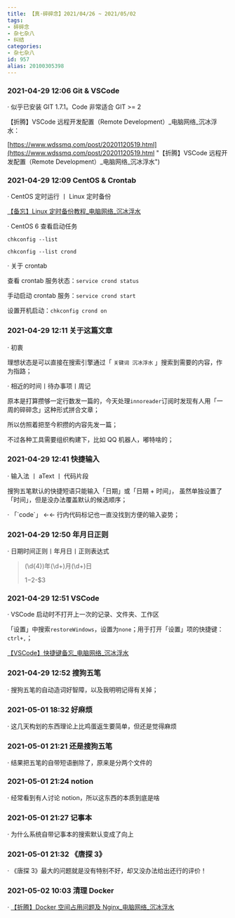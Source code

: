 ```yaml
---
title: 【真·碎碎念】2021/04/26 ~ 2021/05/02
tags:
- 碎碎念
- 杂七杂八
- 纠结
categories:
- 杂七杂八
id: 957
alias: 20100305398
---
```


### 2021-04-29 12:06 Git & VSCode

· 似乎已安装 GIT 1.7.1。Code 非常适合 GIT >= 2

<!-- more -->

【折腾】VSCode 远程开发配置（Remote Development）\_电脑网络\_沉冰浮水：

[https://www.wdssmq.com/post/20201120519.html](https://www.wdssmq.com/post/20201120519.html "【折腾】VSCode 远程开发配置（Remote Development）\_电脑网络\_沉冰浮水")

### 2021-04-29 12:09 CentOS & Crontab

· CentOS 定时运行 丨 Linux 定时备份

[【备忘】Linux 定时备份教程\_电脑网络\_沉冰浮水](https://www.wdssmq.com/post/20140816860.html "【备忘】Linux 定时备份教程\_电脑网络\_沉冰浮水")

· CentOS 6 查看启动任务

`chkconfig --list`

`chkconfig --list crond`

· 关于 crontab

查看 crontab 服务状态：`service crond status`

手动启动 crontab 服务：`service crond start`

设置开机启动：`chkconfig crond on`

<!-- ```bash
chkconfig crond off
chkconfig --list crond
chkconfig crond on
chkconfig --list crond
``` -->

### 2021-04-29 12:11 关于这篇文章

· 初衷

理想状态是可以直接在搜索引擎通过「 `关键词 沉冰浮水` 」搜索到需要的内容，作为指路；

· 相近的时间丨待办事项丨周记

原本是打算攒够一定行数发一篇的，今天处理`innoreader`订阅时发现有人用「一周的碎碎念」这种形式拼合文章；

所以仿照着把至今积攒的内容先发一篇；

不过各种工具需要组织构建下，比如 QQ 机器人，嘟特啥的；

### 2021-04-29 12:41 快捷输入

· 输入法 丨 aText 丨 代码片段

搜狗五笔默认的快捷短语只能输入「日期」或「日期 + 时间」， 虽然单独设置了「时间」，但是没办法覆盖默认的候选顺序；

· 「\`code\`」 ←← 行内代码标记也一直没找到方便的输入姿势；

### 2021-04-29 12:50 年月日正则

· 日期时间正则丨年月日丨正则表达式

> (\d{4})年(\d+)月(\d+)日
>
> $1-$2-$3

### 2021-04-29 12:51 VSCode

· VSCode 启动时不打开上一次的记录、文件夹、工作区

「设置」中搜索`restoreWindows`，设置为`none`；用于打开「设置」项的快捷键：`ctrl+,`；

[【VSCode】快捷键备忘\_电脑网络\_沉冰浮水](https://www.wdssmq.com/post/20130525410.html "【VSCode】快捷键备忘\_电脑网络\_沉冰浮水")

### 2021-04-29 12:52 搜狗五笔

· 搜狗五笔的自动造词好智障，以及我明明记得有关掉；

### 2021-05-01 18:32 好麻烦

· 这几天构划的东西理论上比鸡蛋返生要简单，但还是觉得麻烦

### 2021-05-01 21:21 还是搜狗五笔

· 结果把五笔的自带短语删除了，原来是分两个文件的

### 2021-05-01 21:24 notion

· 经常看到有人讨论 notion，所以这东西的本质到底是啥

### 2021-05-01 21:27 记事本

· 为什么系统自带记事本的搜索默认变成了向上

### 2021-05-01 21:32 《唐探 3》

· 《唐探 3》最大的问题就是没有特别不好，却又没办法给出还行的评价！

### 2021-05-02 10:03 清理 Docker

· [【折腾】Docker 空间占用问题及 Nginx\_电脑网络\_沉冰浮水](https://www.wdssmq.com/post/20210210927.html "【折腾】Docker 空间占用问题及 Nginx\_电脑网络\_沉冰浮水")

<!-- PubWordBlock -->
<!--957-->

